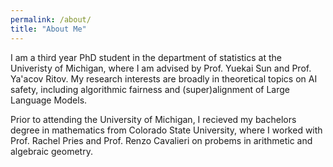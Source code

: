 ```yaml
---
permalink: /about/
title: "About Me"
---
```


I am a third year PhD student in the department of statistics at the Univeristy of Michigan, where I am advised by Prof. Yuekai Sun and Prof. Ya'acov Ritov. My research interests are broadly in theoretical topics on AI safety, including algorithmic fairness and (super)alignment of Large Language Models. 

Prior to attending the University of Michigan, I recieved my bachelors degree in mathematics from Colorado State University, where I worked with Prof. Rachel Pries and Prof. Renzo Cavalieri on probems in arithmetic and algebraic geometry.

